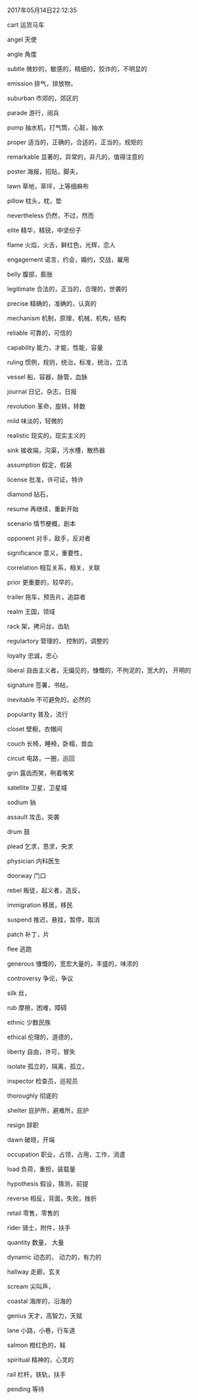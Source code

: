 2017年05月14日22:12:35

cart        运货马车

angel       天使

angle       角度

subtle      微妙的，敏感的，精细的，狡诈的，不明显的

emission    排气，排放物，

suburban    市郊的，郊区的

parade      游行，阅兵

pump        抽水机，打气筒，心脏，抽水

proper      适当的，正确的，合适的，正当的，规矩的

remarkable  显著的，异常的，非凡的，值得注意的

poster      海报，招贴，脚夫，

lawn        草地，草坪，上等细麻布

pillow      枕头，枕，垫

nevertheless    仍然，不过，然而

elite       精华，精锐，中坚份子

flame       火焰，火舌，鲜红色，光辉，恋人

engagement  诺言，约会，婚约，交战，雇用

belly       腹部，膨胀

legitimate  合法的，正当的，合理的，世袭的

precise     精确的，准确的，认真的

mechanism   机制，原理，机械，机构，结构

reliable    可靠的，可信的

capability  能力，才能，性能，容量

ruling      惯例，规则，统治，标准，统治，立法

vessel      船，容器，脉管，血脉

journal     日记，杂志，日报

revolution  革命，旋转，转数

mild        味淡的，轻微的

realistic   现实的，现实主义的

sink        接收端，沟渠，污水槽，散热器

assumption  假定，假装

license     批准，许可证，特许

diamond     钻石，

resume      再继续，重新开始

scenario    情节梗概，剧本

opponent    对手，敌手，反对者

significance    意义，重要性，

correlation     相互关系，相关，关联

prior       更重要的，较早的，

trailer     拖车，预告片，追踪者

realm       王国，领域

rack        架，拷问台，齿轨

regulartory 管理的， 控制的，调整的

loyalty     忠诚，忠心

liberal     自由主义者，无偏见的，慷慨的，不拘泥的，宽大的， 开明的

signature   签署，书帖，

inevitable  不可避免的，必然的

popularity  普及，流行

closet      壁橱，衣帽间

couch       长椅，睡椅，卧榻，兽血

circuit     电路，一圈，巡回

grin        露齿而笑，咧着嘴笑

satellite       卫星，卫星城

sodium      钠

assault     攻击，突袭

drum        鼓

plead       乞求，恳求，央求

physician   内科医生

doorway     门口

rebel       叛徒，起义者，造反，

immigration 移居，移民

suspend     推迟，悬挂，暂停，取消

patch       补丁，片

flee        逃跑

generous    慷慨的，宽宏大量的，丰盛的，味浓的

controversy     争论，争议

silk            丝，

rub         摩擦，困难，障碍

ethnic      少数民族

ethical     伦理的，道德的，

liberty     自由，许可，冒失

isolate     孤立的，隔离，孤立，

inspector   检查员，巡视员

thoroughly  彻底的

shelter     庇护所，避难所，庇护

resign      辞职

dawn        破晓，开端

occupation  职业，占领，占用，工作，消遣

load        负荷，重担，装载量

hypothesis  假设，猜测，前提

reverse     相反，背面，失败，挫折

retail      零售，零售的

rider       骑士，附件，扶手

quantity        数量， 大量

dynamic     动态的， 动力的，有力的

hallway     走廊，玄关

scream      尖叫声，

coastal     海岸的，沿海的

genius      天才，高智力，天赋

lane        小路，小巷，行车道

salmon      橙红色的，鲑

spiritual       精神的，心灵的

rail            栏杆，铁轨，扶手

pending     等待

